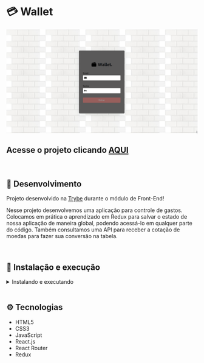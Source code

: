 # 💳 Wallet

![Preview Projeto](./imgs/preview.png)

## Acesse o projeto clicando <a href="https://eliedson1979.github.io/wallet/#/">AQUI</a>

<br />

## 📡 Desenvolvimento

Projeto desenvolvido na <a href="https://betrybe.com/" target="_blank">Trybe</a> durante o módulo de Front-End!

Nesse projeto desenvolvemos uma aplicação para controle de gastos. Colocamos em prática o aprendizado em Redux para salvar o estado de nossa aplicação de maneira global, podendo acessá-lo em qualquer parte do código. Também consultamos uma API para receber a cotação de moedas para fazer sua conversão na tabela.

<br />

## 🚀 Instalação e execução

  <details>
    <summary>Instalando e executando</summary>
    <br />

### 1 - Clone o repositório:

```
git clone git@github.com:Eliedson1979/wallet.git
```

### 2 - Apos ter o repositório clonado em sua maquina, execute este comando para acessar a pasta do projeto:

```sh
cd wallet
```

### 3 - Dentro da pasta do projeto, execute o comando abaixo para instalar as dependências do projeto:

Caso utilize o npm:

```sh
npm install
```

Caso utilize o yarn:

```sh
yarn install
```

### 4 - Dentro da pasta do projeto, execute o comando abaixo para iniciar o servidor do projeto:

Caso utilize o npm:

```sh
npm start
```

Caso utilize o yarn:

```sh
yarn start
```

### 5 - Acesse a aplicação:

Abrindo na porta padrão que o React usa: <http://localhost:3000/> em seu navegador.

  </details>
<br />

## ⚙️ Tecnologias

* HTML5
* CSS3
* JavaScript
* React.js
* React Router
* Redux
